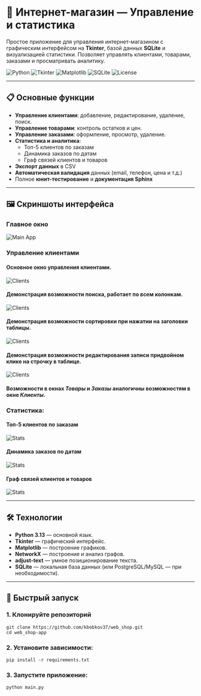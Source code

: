 # 🛒 Интернет-магазин — Управление и статистика

Простое приложение для управления интернет-магазином с графическим интерфейсом на **Tkinter**, базой данных **SQLite** и визуализацией статистики. Позволяет управлять клиентами, товарами, заказами и просматривать аналитику.

![Python](https://img.shields.io/badge/Python-3.8%2B-blue)
![Tkinter](https://img.shields.io/badge/GUI-Tkinter-green)
![Matplotlib](https://img.shields.io/badge/Plot-Matplotlib-green)
![SQLite](https://img.shields.io/badge/Database-SQLite-lightgrey)
![License](https://img.shields.io/badge/License-MIT-yellow)

---

## 📋 Основные функции

- **Управление клиентами**: добавление, редактирование, удаление, поиск.
- **Управление товарами**: контроль остатков и цен.
- **Управление заказами**: оформление, просмотр, удаление.
- **Статистика и аналитика**:
  - Топ-5 клиентов по заказам
  - Динамика заказов по датам
  - Граф связей клиентов и товаров
- **Экспорт данных** в CSV
- **Автоматическая валидация** данных (email, телефон, цена и т.д.)
- Полное **юнит-тестирование** и **документация Sphinx**

---

## 🖼 Скриншоты интерфейса

### Главное окно
![Main App](docs/_images/main_app.png)

### Управление клиентами
#### Основное окно управления клиентами.
![Clients](docs/_images/client.png)
#### Демонстрация возможности поиска, работает по всем колонкам.
![Clients](docs/_images/client_search.png)
#### Демонстрация возможности сортировки при нажатии на заголовки таблицы.
![Clients](docs/_images/client_sort.png)
#### Демонстрация возможности редактирования записи придвойном клике на строчку в таблице.
![Clients](docs/_images/client_d-clck.png)

#### Возможности в окнах *Товары* и *Заказы* аналогичны возможностям в окне *Клиенты*.

### Статистика: 
#### Топ-5 клиентов по заказам
![Stats](docs/_images/stat_top-5.png)
#### Динамика заказов по датам
![Stats](docs/_images/dyn_orders.png)
#### Граф связей клиентов и товаров
![Stats](docs/_images/graph_top-50.png)

---

## 🛠 Технологии

- **Python 3.13** — основной язык.
- **Tkinter** — графический интерфейс.
- **Matplotlib** — построение графиков.
- **NetworkX** — построение и анализ графов.
- **adjust-text** — умное позиционирование текста.
- **SQLite** — локальная база данных (или PostgreSQL/MySQL — при необходимости).

---
## 🚀 Быстрый запуск

### 1. Клонируйте репозиторий
```
git clone https://github.com/kbobkov37/web_shop.git
cd web_shop-app
```
### 2. Установите зависимости:
```
pip install -r requirements.txt
```
### 3. Запустите приложение:
```
python main.py
```


